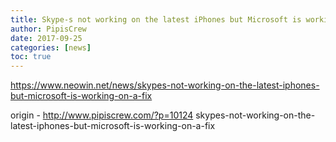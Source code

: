 ```yaml
---
title: Skype-s not working on the latest iPhones but Microsoft is working on a fix
author: PipisCrew
date: 2017-09-25
categories: [news]
toc: true
---
```


https://www.neowin.net/news/skypes-not-working-on-the-latest-iphones-but-microsoft-is-working-on-a-fix

origin - http://www.pipiscrew.com/?p=10124 skypes-not-working-on-the-latest-iphones-but-microsoft-is-working-on-a-fix